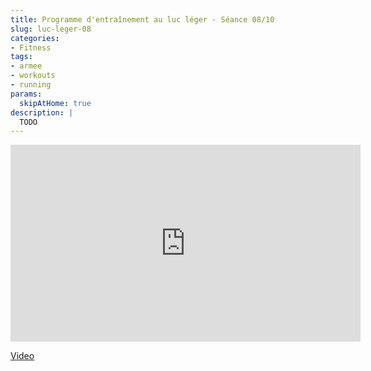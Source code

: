 ```yaml
---
title: Programme d'entraînement au luc léger - Séance 08/10
slug: luc-leger-08
categories:
- Fitness
tags:
- armee
- workouts
- running
params:
  skipAtHome: true
description: |
  TODO
---
```

<iframe width="560" height="315" src="https://www.youtube.com/embed/pvtlMgNrI2Q?si=xkzKUrgJxGp6cTJt" title="YouTube video player" frameborder="0" allow="accelerometer; autoplay; clipboard-write; encrypted-media; gyroscope; picture-in-picture; web-share" referrerpolicy="strict-origin-when-cross-origin" allowfullscreen></iframe>

[Video](https://youtu.be/pvtlMgNrI2Q?si=xkzKUrgJxGp6cTJt)
